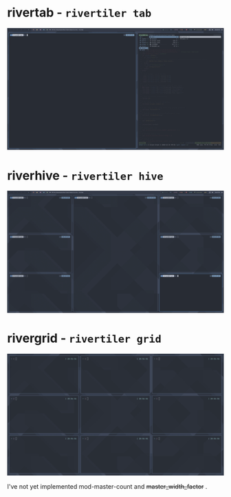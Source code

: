 # rivertab - `rivertiler tab`

![tab](img/tab.png)

# riverhive - `rivertiler hive`

![hive](img/hive.png)

# rivergrid - `rivertiler grid`

![hive](img/grid.png)

I've not yet implemented mod-master-count and ~~master_width_factor~~ .
